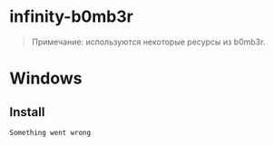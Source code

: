 # infinity-b0mb3r
>Примечание: используются некоторые ресурсы из b0mb3r.
# Windows
## Install
```Something went wrong```

